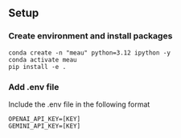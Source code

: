 ## Setup

### Create environment and install packages


```
conda create -n "meau" python=3.12 ipython -y
conda activate meau
pip install -e .
```

### Add .env file

Include the .env file in the following format

```
OPENAI_API_KEY=[KEY]
GEMINI_API_KEY=[KEY]
```
